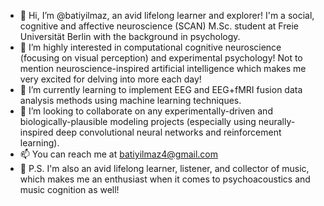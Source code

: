 - 👋 Hi, I’m @batiyilmaz, an avid lifelong learner and explorer! I'm a social, cognitive and affective neuroscience (SCAN) M.Sc. student at Freie Universität Berlin with the background in psychology.
- 👀 I’m highly interested in computational cognitive neuroscience (focusing on visual perception) and experimental psychology! Not to mention neuroscience-inspired artificial intelligence which makes me very excited for delving into more each day!
- 🌱 I’m currently learning to implement EEG and EEG+fMRI fusion data analysis methods using machine learning techniques.
- 🤝 I’m looking to collaborate on any experimentally-driven and biologically-plausible modeling projects (especially using neurally-inspired deep convolutional neural networks and reinforcement learning).
- 📫 You can reach me at batiyilmaz4@gmail.com
- 🎵 P.S. I'm also an avid lifelong learner, listener, and collector of music, which makes me an enthusiast when it comes to psychoacoustics and music cognition as well!


<!---
batiyilmaz/batiyilmaz is a ✨ special ✨ repository because its `README.md` (this file) appears on your GitHub profile.
You can click the Preview link to take a look at your changes.
--->
